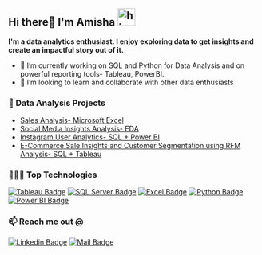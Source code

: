 ## Hi there👋 I'm Amisha <img src="images\waving-hand.gif" alt="hi" width="35px" height="35px">

**I'm a data analytics enthusiast. I enjoy exploring data to get insights and create an impactful story out of it.**

- 🌱 I’m currently working on SQL and Python for Data Analysis and on powerful reporting tools- Tableau, PowerBI. 
- 💞️ I’m looking to learn and collaborate with other data enthusiasts

### 💼 Data Analysis Projects 

- [Sales Analysis- Microsoft Excel](https://github.com/IamAmishaG/Bike-Sales-Analysis-in-Excel)
- [Social Media Insights Analysis- EDA](https://github.com/IamAmishaG/Instagram-Insights-EDA)
- [Instagram User Analytics- SQL + Power BI](https://github.com/IamAmishaG/Instagram-User-Activity-Analysis)
- [E-Commerce Sale Insights and Customer Segmentation using RFM Analysis- SQL + Tableau](https://github.com/IamAmishaG/E-commerce-Sales-Inisghts-and-Customer-Segmentation-using-RFM-Analysis)

### 👨🏽‍💻 Top Technologies

[![Tableau Badge](https://img.shields.io/badge/-Tableau-E97627?style=for-the-badge&labelColor=212121&logo=tableau)](#) [![SQL Server Badge](https://img.shields.io/badge/-SQL%20Server-CC2927?style=for-the-badge&labelColor=212121&logo=Microsoft%20SQL%20Server&logoColor=CC2927)](#) [![Excel Badge](https://img.shields.io/badge/-Microsoft%20Excel-217346?style=for-the-badge&labelColor=212121&logo=Microsoft%20Excel&logoColor=217346)](#) [![Python Badge](https://img.shields.io/badge/-Python-3776AB?style=for-the-badge&labelColor=212121&logo=python)](#)[![Power BI Badge](https://img.shields.io/badge/-Power%20BI-F2C811?style=for-the-badge&labelColor=212121&logo=powerbi)](#)


</p>

<!--
[<img align="left" alt="alteryx" width="33px" src="images/ToolsTech/alteryx.svg" />](#) [<img align="left" alt="azure-ai" width="35px" src="images\ToolsTech\azure-ai.svg" />](#) [<img align="left" alt="azure-ml" width="30px" src="images\ToolsTech\azure-ml.svg" />](#) [<img align="left" alt="azure-synapse" width="39px" src="images\ToolsTech\azure-synapse.svg" />](#) [<img align="left" alt="dax studio" width="39px" src="images\ToolsTech\dax-studio.svg" />](#) [<img align="left" alt="Tabular Editor" width="33px" src="images\ToolsTech\tabulareditor.svg" />](#) [<img align="left" alt="Jupyter Notebook" width="33px" src="images\ToolsTech\jupyter.svg" />](#) [<img align="left" alt="MATLAB" width="33px" src="images\ToolsTech\matlab.svg" />](#) [<img align="left" alt="Octave" width="33px" src="images\ToolsTech\octave.svg" />](#) [<img align="left" alt="MySQL" width="45px" src="images\ToolsTech\mysql.svg" />](#) [<img align="left" alt="PostgreSQL" width="33px" src="images\ToolsTech\postgresql.svg" />](#) [<img align="left" alt="SQLite" width="33px" src="images\ToolsTech\sqlite.svg" />](#) [<img align="left" alt="MicroStrategy" width="33px" src="images\ToolsTech\microstrategy.svg" />](#) [<img align="left" alt="Qlik" width="33px" src="images\ToolsTech\qlik.svg" />](#)

<br>

[<img align="left" alt="HTML" width="37px" src="images\LangsScript\html.svg" />](#) [<img align="left" alt="CSS" width="33px" src="images\LangsScript\css.svg" />](#) [<img align="left" alt="Javascript" width="33px" src="images\LangsScript\javascript.svg" />](#) [<img align="left" alt="R" width="33px" src="images\LangsScript\r.svg" />](#) [<img align="left" alt="SQL" width="33px" src="images\LangsScript\sql.svg" />](#) [<img align="left" alt="GIT" width="33px" src="images\LangsScript\git.svg" />](#) [<img align="left" alt="PowerQuery" width="33px" src="images\LangsScript\power-query.svg" />](#) [<img align="left" alt="DAX" width="33px" src="images\LangsScript\dax.svg" />](#)

<br>
-->
### :mailbox: Reach me out @

[![Linkedin Badge][linkedinbadge]][linkedin]  [![Mail Badge](https://img.shields.io/badge/-amishagathe411@gmail.com-c0392b?style=flat&labelColor=c0392b&logo=gmail&logoColor=white)][gmail]

[linkedin]: https://www.linkedin.com/in/amisha-gathe-a137541b5/
[gmail]: mailto:amishagathe411@gmail.com

<!-- Shields Profile Links -->

[linkedinbadge]: https://img.shields.io/badge/-AmishaGathe-0e76a8?style=flat&labelColor=0e76a8&logo=linkedin&logoColor=white
[gmailbadge]: https://img.shields.io/badge/-amishagathe411-c0392b?style=flat&labelColor=c0392b&logo=gmail&logoColor=white

<!-- Top Technology Badges -->

[powerbibadge]: https://img.shields.io/badge/-Power%20BI-F2C811?style=for-the-badge&labelColor=212121&logo=powerbi
[tableaubadge]: https://img.shields.io/badge/-Tableau-E97627?style=for-the-badge&labelColor=212121&logo=tableau
[sqlserverbadge]: https://img.shields.io/badge/-SQL%20Server-CC2927?style=for-the-badge&labelColor=212121&logo=Microsoft%20SQL%20Server&logoColor=CC2927
[excelbadge]: https://img.shields.io/badge/-Microsoft%20Excel-217346?style=for-the-badge&labelColor=212121&logo=Microsoft%20Excel&logoColor=217346
[pythonbadge]: https://img.shields.io/badge/-Python-3776AB?style=for-the-badge&labelColor=212121&logo=python


